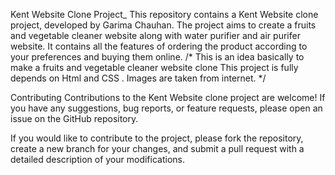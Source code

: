 Kent Website Clone Project_ This repository contains a Kent Website clone project, developed by Garima Chauhan. The project aims to create a fruits and vegetable cleaner website along with water purifier and air purifer website. It contains all the features of ordering the product according to your preferences and buying them online. /* This is an idea basically to make a fruits and vegetable cleaner website clone This project is fully depends on Html and CSS . Images are taken from internet. */

Contributing Contributions to the Kent Website clone project are welcome! If you have any suggestions, bug reports, or feature requests, please open an issue on the GitHub repository.

If you would like to contribute to the project, please fork the repository, create a new branch for your changes, and submit a pull request with a detailed description of your modifications.
